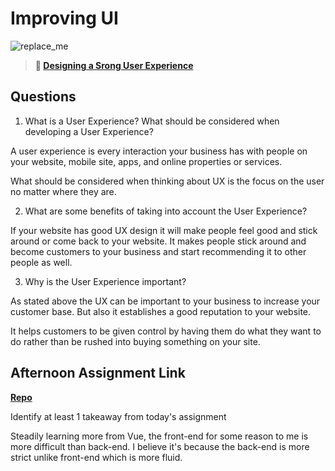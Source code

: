 # Improving UI

![replace_me](https://codeworks.blob.core.windows.net/public/assets/img/illustrations/placeholder.svg)

> **📖 [Designing a Srong User Experience](https://codeworksacademy.com/fs-student-guide/resources/wk7/03-Creating-Good-UX)**

## Questions

1. What is a User Experience? What should be considered when developing a User Experience?

A user experience is every interaction your business has with people on your website, mobile site, apps, and online properties or services. 

What should be considered when thinking about UX is the focus on the user no matter where they are. 

2. What are some benefits of taking into account the User Experience?

If your website has good UX design it will make people feel good and stick around or come back to your website. It makes people stick around and become customers to your business and start recommending it to other people as well.

3. Why is the User Experience important?

As stated above the UX can be important to your business to increase your customer base. But also it establishes a good reputation to your website. 

It helps customers to be given control by having them do what they want to do rather than be rushed into buying something on your site. 

## Afternoon Assignment Link

**[Repo](https://github.com/IsaiahSnyder-Programming/03-14-22-PlanIt)**


Identify at least 1 takeaway from today's assignment

Steadily learning more from Vue, the front-end for some reason to me is more difficult than back-end. I believe it's because the back-end is more strict unlike front-end which is more fluid. 